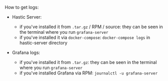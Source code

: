 How to get logs:
- Hastic Server:
    - if you've installed it from `.tar.gz` / RPM / source: they can be seen in the terminal where you run `grafana-server`
    - if you've installed it via `docker-compose`: `docker-compose logs` in hastic-server directory

- Grafana logs:
    - if you've installed it from `.tar.gz`: they can be seen in the terminal where you run `grafana-server`
    - if you've installed Grafana via RPM: `journalctl -u grafana-server`
